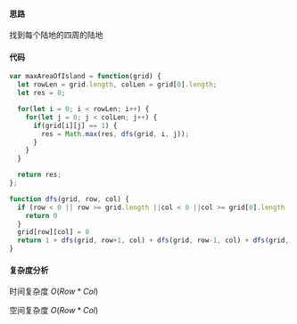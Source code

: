 #### 思路

找到每个陆地的四周的陆地

#### 代码

```javascript
var maxAreaOfIsland = function(grid) {
  let rowLen = grid.length, colLen = grid[0].length;
  let res = 0;

  for(let i = 0; i < rowLen; i++) {
    for(let j = 0; j < colLen; j++) {
      if(grid[i][j] == 1) {
        res = Math.max(res, dfs(grid, i, j));
      }
    }
  }

  return res;
};

function dfs(grid, row, col) {
  if (row < 0 || row >= grid.length ||col < 0 ||col >= grid[0].length || !grid[row][col]) {
    return 0
  }
  grid[row][col] = 0
  return 1 + dfs(grid, row+1, col) + dfs(grid, row-1, col) + dfs(grid, row, col - 1) + dfs(grid, row, col + 1)
}
```

#### 复杂度分析

时间复杂度	$O(Row * Col)$

空间复杂度	$O(Row * Col)$
